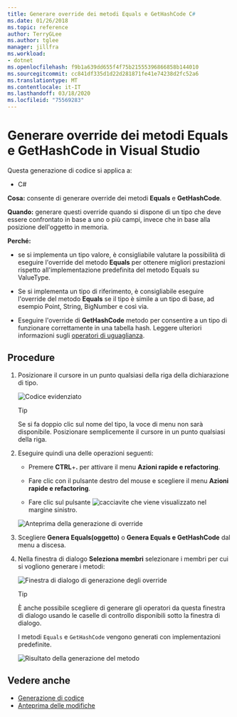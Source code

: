 ```yaml
---
title: Generare override dei metodi Equals e GetHashCode C#
ms.date: 01/26/2018
ms.topic: reference
author: TerryGLee
ms.author: tglee
manager: jillfra
ms.workload:
- dotnet
ms.openlocfilehash: f9b1a639dd655f4f75b21555396866858b144010
ms.sourcegitcommit: cc841df335d1d22d281871fe41e74238d2fc52a6
ms.translationtype: MT
ms.contentlocale: it-IT
ms.lasthandoff: 03/18/2020
ms.locfileid: "75569283"
---
```

# <a name="generate-equals-and-gethashcode-method-overrides-in-visual-studio"></a>Generare override dei metodi Equals e GetHashCode in Visual Studio

Questa generazione di codice si applica a:

- C#

**Cosa:** consente di generare override dei metodi **Equals** e **GetHashCode**.

**Quando:** generare questi override quando si dispone di un tipo che deve essere confrontato in base a uno o più campi, invece che in base alla posizione dell'oggetto in memoria.

**Perché:**

- se si implementa un tipo valore, è consigliabile valutare la possibilità di eseguire l'override del metodo **Equals** per ottenere migliori prestazioni rispetto all'implementazione predefinita del metodo Equals su ValueType.

- Se si implementa un tipo di riferimento, è consigliabile eseguire l'override del metodo **Equals** se il tipo è simile a un tipo di base, ad esempio Point, String, BigNumber e così via.

- Eseguire l'override di **GetHashCode** metodo per consentire a un tipo di funzionare correttamente in una tabella hash. Leggere ulteriori informazioni sugli [operatori di uguaglianza](/dotnet/standard/design-guidelines/equality-operators).

## <a name="how-to"></a>Procedure

1. Posizionare il cursore in un punto qualsiasi della riga della dichiarazione di tipo.

   ![Codice evidenziato](media/overrides-highlight-cs.png)

   > [!TIP]
   > Se si fa doppio clic sul nome del tipo, la voce di menu non sarà disponibile. Posizionare semplicemente il cursore in un punto qualsiasi della riga.

1. Eseguire quindi una delle operazioni seguenti:

   - Premere **CTRL**+**.** per attivare il menu **Azioni rapide e refactoring**.

   - Fare clic con il pulsante destro del mouse e scegliere il menu **Azioni rapide e refactoring**.

   - Fare clic sul pulsante ![cacciavite](../media/screwdriver-icon.png) che viene visualizzato nel margine sinistro.

   ![Anteprima della generazione di override](media/overrides-preview-cs.png)

1. Scegliere **Genera Equals(oggetto)** o **Genera Equals e GetHashCode** dal menu a discesa.

1. Nella finestra di dialogo **Seleziona membri** selezionare i membri per cui si vogliono generare i metodi:

    ![Finestra di dialogo di generazione degli override](media/overrides-dialog-cs.png)

    > [!TIP]
    > È anche possibile scegliere di generare gli operatori da questa finestra di dialogo usando le caselle di controllo disponibili sotto la finestra di dialogo.

   I metodi `Equals` e `GetHashCode` vengono generati con implementazioni predefinite.

   ![Risultato della generazione del metodo](media/overrides-result-cs.png)

## <a name="see-also"></a>Vedere anche

- [Generazione di codice](../code-generation-in-visual-studio.md)
- [Anteprima delle modifiche](../../ide/preview-changes.md)
